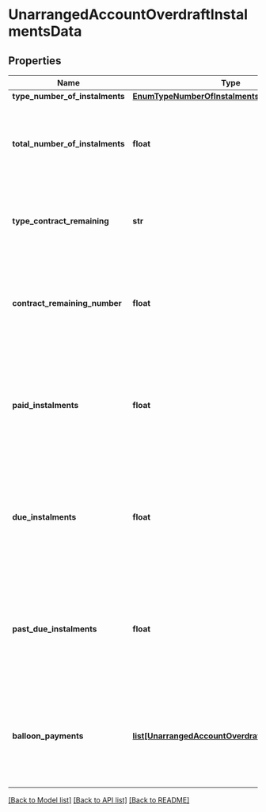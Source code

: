 # UnarrangedAccountOverdraftInstalmentsData

## Properties
Name | Type | Description | Notes
------------ | ------------- | ------------- | -------------
**type_number_of_instalments** | [**EnumTypeNumberOfInstalments**](EnumTypeNumberOfInstalments.md) |  | 
**total_number_of_instalments** | **float** | Prazo Total segundo o tipo (dia, semana, mês, ano) referente à Modalidade de Crédito informada. | 
**type_contract_remaining** | **str** | Tipo de prazo remanescente do contrato referente à modalidade de crédito informada.     | 
**contract_remaining_number** | **float** | Prazo Remanescente segundo o tipo (dia, semana, mês, ano) referente à Modalidade de Crédito informada. | 
**paid_instalments** | **float** | Quantidade de prestações pagas. (No caso de modalidades que não possuam parcelas, o número de prestações é igual a zero) | 
**due_instalments** | **float** | Quantidade de prestações a vencer.(No caso de modalidades que não possuam parcelas, o número de prestações é igual a zero) | 
**past_due_instalments** | **float** | Quantidade de prestações vencidas. (No caso de modalidades que não possuam parcelas, o número de prestações é igual a zero) | 
**balloon_payments** | [**list[UnarrangedAccountOverdraftBalloonPayment]**](UnarrangedAccountOverdraftBalloonPayment.md) | Lista que traz as datas de vencimento e valor das parcelas não regulares do contrato da modalidade de crédito consultada | 

[[Back to Model list]](../README.md#documentation-for-models) [[Back to API list]](../README.md#documentation-for-api-endpoints) [[Back to README]](../README.md)

